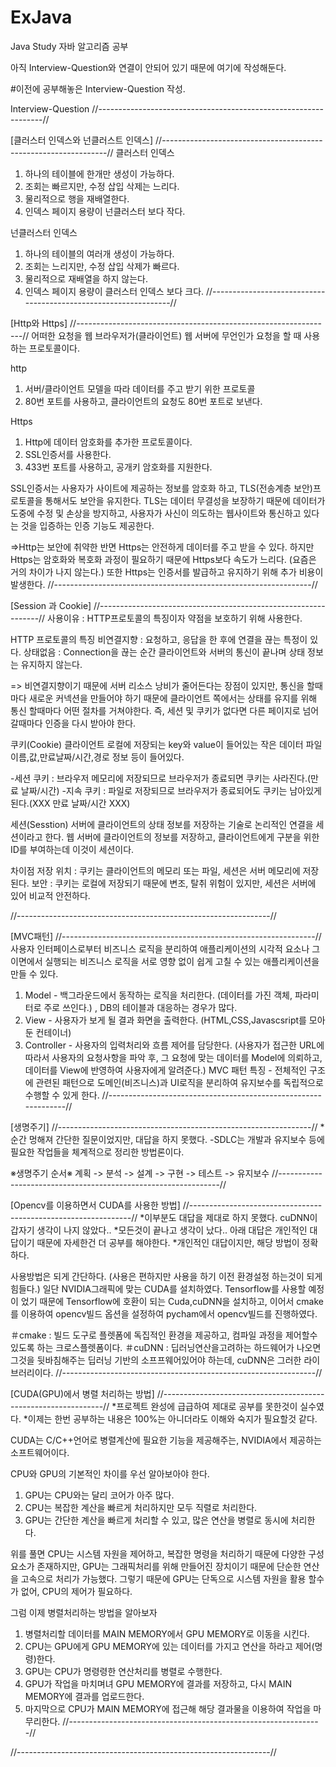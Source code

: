 # ExJava
Java Study
자바 알고리즘 공부

아직 Interview-Question와 연결이 안되어 있기 때문에 여기에 작성해둔다.

#이전에 공부해놓은 Interview-Question 작성.

Interview-Question
//----------------------------------------------------------------//   


[클러스터 인덱스와 넌클러스트 인덱스]
//----------------------------------------------------------------//
클러스터 인덱스
1. 하나의 테이블에 한개만 생성이 가능하다.
2. 조회는 빠르지만, 수정 삽입 삭제는 느리다.
3. 물리적으로 행을 재배열한다.
4. 인덱스 페이지 용량이 넌클러스터 보다 작다.

넌클러스터 인덱스
1. 하나의 테이블의 여러개 생성이 가능하다.
2. 조회는 느리지만, 수정 삽입 삭제가 빠르다.
3. 물리적으로 재배열을 하지 않는다.
4. 인덱스 페이지 용량이 클러스터 인덱스 보다 크다.
//----------------------------------------------------------------//

[Http와 Https]
//----------------------------------------------------------------//
어떠한 요청을 웹 브라우저가(클라이언트) 웹 서버에 무언인가 요청을 할 때 사용하는 프로토콜이다.

http
1. 서버/클라이언트 모델을 따라 데이터를 주고 받기 위한 프로토콜
2. 80번 포트를 사용하고, 클라이언트의 요청도 80번 포트로 보낸다. 

Https
1. Http에 데이터 암호화를 추가한 프로토콜이다.
2. SSL인증서를 사용한다.
3. 433번 포트를 사용하고, 공개키 암호화를 지원한다.

SSL인증서는 사용자가 사이트에 제공하는 정보를 암호화 하고, 
TLS(전송계층 보안)프로토콜을 통해서도 보안을 유지한다. TLS는 데이터 무결성을 보장하기 때문에 데이터가 도중에 수정 및 손상을 방지하고, 사용자가 사신이 의도하는 웹사이트와 통신하고 있다는 것을 입증하는 인증 기능도 제공한다.

=>Http는 보안에 취약한 반면 Https는 안전하게 데이터를 주고 받을 수 있다. 하지만 Https는 암호화와 복호화 과정이 필요하기 때문에 Https보다 속도가 느리다. (요즘은 거의 차이가 나지 않는다.) 또한 Https는 인증서를 발급하고 유지하기 위해 추가 비용이 발생한다.
//----------------------------------------------------------------//


[Session 과 Cookie]
//---------------------------------------------------------------//
사용이유 : HTTP프로토콜의 특징이자 약점을 보호하기 위해 사용한다.

HTTP 프로토콜의 특징
비연결지향 : 요청하고, 응답을 한 후에 연결을 끊는 특정이 있다.
상태없음 : Connection을 끊는 순간 클라이언트와 서버의 통신이 끝나며 상태 정보는 유지하지 않는다.

=> 비연결지향이기 때문에 서버 리소스 낭비가 줄어든다는 장점이 있지만, 통신을 할때마다 새로운 커넥션을 만들어야 하기 때문에 클라이언트 쪽에서는 상태를 유지를 위해 통신 할때마다 어떤 절차를 거쳐야한다.
즉, 세션 및 쿠키가 없다면 다른 페이지로 넘어갈때마다 인증을 다시 받아야 한다.

쿠키(Cookie)
클라이언트 로컬에 저장되는 key와 value이 들어있는 작은 데이터 파일
이름,값,만료날짜/시간,경로 정보 등이 들어있다.

-세션 쿠키 : 브라우저 메모리에 저장되므로 브라우저가 종료되면 쿠키는 사라진다.(만료 날짜/시간)
-지속 쿠키 : 파일로 저장되므로 브라우저가 종료되어도 쿠키는 남아있게 된다.(XXX 만료 날짜/시간 XXX)

세션(Sesstion)
서버에 클라이언트의 상태 정보를 저장하는 기술로 논리적인 연결을 세션이라고 한다.
웹 서버에 클라이언트의 정보를 저장하고, 클라이언트에게 구분을 위한 ID를 부여하는데 이것이 세션이다.

차이점
저장 위치 : 쿠키는 클라이언트의 메모리 또는 파일, 세션은 서버 메모리에 저장된다.
보안 : 쿠키는 로컬에 저장되기 때문에 변조, 탈취 위험이 있지만, 세션은 서버에 있어 비교적 안전하다.

//---------------------------------------------------------------//



[MVC패턴]
//---------------------------------------------------------------//
사용자 인터페이스로부터 비즈니스 로직을 분리하여 애플리케이션의 시각적 요소나 그 이면에서 실행되는 비즈니스 로직을 서로 영향 없이 쉽게 고칠 수 있는 애플리케이션을 만들 수 있다.
1. Model - 백그라운드에서 동작하는 로직을 처리한다. (데이터를 가진 객체, 파라미터로 주로 쓰인다.) , DB의 테이블과 대응하는 경우가 많다.
2. View - 사용자가 보게 될 결과 화면을 출력한다. (HTML,CSS,Javascsript를 모아둔 컨테이너)
3. Controller - 사용자의 입력처리와 흐름 제어를 담당한다. (사용자가 접근한 URL에 따라서 사용자의 요청사항을 파악 후, 그 요청에 맞는 데이터를 Model에 의뢰하고, 데이터를 View에 반영하여 사용자에게 알려준다.)
MVC 패턴 특징  - 전체적인 구조에 관련된 패턴으로 도메인(비즈니스)과 UI로직을 분리하여 유지보수를 독립적으로 수행할 수 있게 한다.
//---------------------------------------------------------------//


[생명주기]
//---------------------------------------------------------------//
*순간 멍해져 간단한 질문이었지만, 대답을 하지 못했다.
-SDLC는 개발과 유지보수 등에 필요한 작업들을 체계적으로 정리한 방법론이다.

※생명주기 순서※
 계획 -> 분석 -> 설계 -> 구현 -> 테스트 -> 유지보수
 //---------------------------------------------------------------//
 
 
 
 [Opencv를 이용하면서 CUDA를 사용한 방법]
 //---------------------------------------------------------------//
 *이부분도 대답을 제대로 하지 못했다. cuDNN이 갑자기 생각이 나지 않았다..
 *모든것이 끝나고 생각이 났다.. 아래 대답은 개인적인 대답이기 때문에 자세한건 더 공부를 해야한다.
 *개인적인 대답이지만, 해당 방법이 정확하다.
 
 사용방법은 되게 간단하다. (사용은 편하지만 사용을 하기 이전 환경설정 하는것이 되게 힘들다.)
 일단 NVIDIA그래픽에 맞는 CUDA를 설치하였다.
 Tensorflow를 사용할 예정이 었기 때문에 Tensorflow에 호환이 되는 Cuda,cuDNN을 설치하고, 
 이어서 cmake를 이용하여 opencv빌드 옵션을 설정하여 pycham에서 opencv빌드를 진행하였다.
 
 ＃cmake : 빌드 도구로 플렛폼에 독집적인 환경을 제공하고, 컴파일 과정을 제어할수 있도록 하는 크로스플렛폼이다.
 ＃cuDNN : 딥러닝연산을고려하는 하드웨어가 나오면 그것을 뒷바침해주는 딥러닝 기반의 소프프웨어있어야 하는데, cuDNN은 그러한 라이브러리이다.
 //---------------------------------------------------------------//
 
 
 
 [CUDA(GPU)에서 병렬 처리하는 방법]
 //---------------------------------------------------------------//
 *프로젝트 완성에 급급하여 제대로 공부를 못한것이 실수였다.
 *이제는 한번 공부하는 내용은 100%는 아니더라도 이해와 숙지가 필요할것 같다.
 
 CUDA는 C/C++언어로 병렬계산에 필요한 기능을 제공해주는, NVIDIA에서 제공하는 소프트웨어이다.
 
 CPU와 GPU의 기본적인 차이를 우선 알아보아야 한다.
 1. GPU는 CPU와는 달리 코어가 아주 많다.
 2. CPU는 복잡한 계산을 빠르게 처리하지만 모두 직렬로 처리한다.
 3. GPU는 간단한 계산을 빠르게 처리할 수 있고, 많은 연산을 병렬로 동시에 처리한다.

위를 풀면 CPU는 시스템 자원을 제어하고, 복잡한 명령을 처리하기 때문에 다양한 구성요소가 존재하지만, GPU는 그래픽처리를 위해 만들어진 장치이기 때문에
단순한 연산을 고속으로 처리가 가능했다. 그렇기 때문에 GPU는 단독으로 시스템 자원을 활용 할수가 없어, CPU의 제어가 필요하다.

그럼 이제 병렬처리하는 방법을 알아보자
1. 병렬처리할 데이터를 MAIN MEMORY에서 GPU MEMORY로 이동을 시킨다.
2. CPU는 GPU에게 GPU MEMORY에 있는 데이터를 가지고 연산을 하라고 제어(명령)한다.
3. GPU는 CPU가 명령령한 연산처리를 병렬로 수행한다.
4. GPU가 작업을 마치며녀 GPU MEMORY에 결과를 저장하고, 다시 MAIN MEMORY에 결과를 업로드한다.
5. 마지막으로 CPU가 MAIN MEMORY에 접근해 해당 결과물을 이용하여 작업을 마무리한다.
//---------------------------------------------------------------//


//---------------------------------------------------------------//
